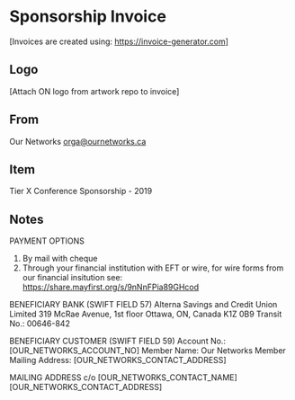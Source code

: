 # Sponsorship Invoice

[Invoices are created using: https://invoice-generator.com]

## Logo

[Attach ON logo from artwork repo to invoice]

## From

Our Networks
orga@ournetworks.ca

## Item

Tier X Conference Sponsorship - 2019

## Notes

PAYMENT OPTIONS
1. By mail with cheque
2. Through your financial institution with EFT or wire, for wire forms from our financial insitution see: https://share.mayfirst.org/s/9nNnFPia89GHcod

BENEFICIARY BANK (SWIFT FIELD 57)
Alterna Savings and Credit Union Limited
319 McRae Avenue, 1st floor
Ottawa, ON, Canada  K1Z 0B9
Transit No.: 00646-842

BENEFICIARY CUSTOMER (SWIFT FIELD 59)
Account No.: [OUR_NETWORKS_ACCOUNT_NO]
Member Name: Our Networks
Member Mailing Address: [OUR_NETWORKS_CONTACT_ADDRESS]

MAILING ADDRESS
c/o [OUR_NETWORKS_CONTACT_NAME]
[OUR_NETWORKS_CONTACT_ADDRESS]
